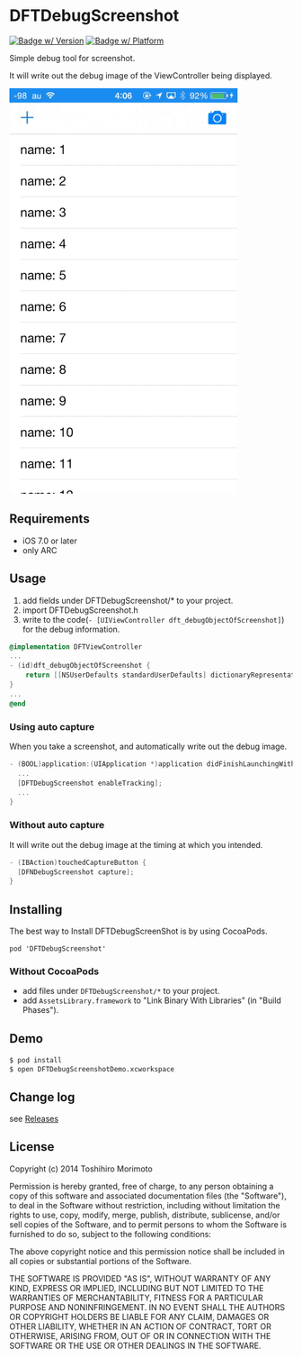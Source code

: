 # DFTDebugScreenshot
[![Badge w/ Version](http://cocoapod-badges.herokuapp.com/v/DFTDebugScreenshot/badge.png)](http://cocoadocs.org/docsets/DFTDebugScreenshot)
[![Badge w/ Platform](http://cocoapod-badges.herokuapp.com/p/DFTDebugScreenshot/badge.png)](http://cocoadocs.org/docsets/DFTDebugScreenshot)


Simple debug tool for screenshot.

It will write out the debug image of the ViewController being displayed.

![demo](https://github.com/dealforest/DFTDebugScreenShot/raw/master/images/demo.gif)

## Requirements
* iOS 7.0 or later
* only ARC

## Usage

1. add fields under DFTDebugScreenshot/* to your project.
2. import DFTDebugScreenshot.h
3. write to the code(`- [UIViewController dft_debugObjectOfScreenshot]`) for the debug information.

```objective-c
@implementation DFTViewController
... 
- (id)dft_debugObjectOfScreenshot {
    return [[NSUserDefaults standardUserDefaults] dictionaryRepresentation];
}
...
@end
```

### Using auto capture
When you take a screenshot, and automatically write out the debug image.

```objective-c
- (BOOL)application:(UIApplication *)application didFinishLaunchingWithOptions:(NSDictionary *)launchOptions {
  ...
  [DFTDebugScreenshot enableTracking];
  ...
}
```

### Without auto capture
It will write out the debug image at the timing at which you intended.

```objective-c
- (IBAction)touchedCaptureButton {
  [DFNDebugScreenshot capture];
}
```

## Installing

The best way to Install DFTDebugScreenShot is by using CocoaPods.
```
pod 'DFTDebugScreenshot'
```

### Without CocoaPods 

- add files under `DFTDebugScreenshot/*` to your project.
- add `AssetsLibrary.framework` to "Link Binary With Libraries" (in "Build Phases").
 
## Demo

```shell
$ pod install
$ open DFTDebugScreenshotDemo.xcworkspace
```

## Change log

see [Releases](https://github.com/dealforest/DFTDebugScreenshot/releases)

## License

Copyright (c) 2014 Toshihiro Morimoto

Permission is hereby granted, free of charge, to any person obtaining a copy of this software and associated documentation files (the "Software"), to deal in the Software without restriction, including without limitation the rights to use, copy, modify, merge, publish, distribute, sublicense, and/or sell copies of the Software, and to permit persons to whom the Software is furnished to do so, subject to the following conditions:

The above copyright notice and this permission notice shall be included in all copies or substantial portions of the Software.

THE SOFTWARE IS PROVIDED "AS IS", WITHOUT WARRANTY OF ANY KIND, EXPRESS OR IMPLIED, INCLUDING BUT NOT LIMITED TO THE WARRANTIES OF MERCHANTABILITY, FITNESS FOR A PARTICULAR PURPOSE AND NONINFRINGEMENT. IN NO EVENT SHALL THE AUTHORS OR COPYRIGHT HOLDERS BE LIABLE FOR ANY CLAIM, DAMAGES OR OTHER LIABILITY, WHETHER IN AN ACTION OF CONTRACT, TORT OR OTHERWISE, ARISING FROM, OUT OF OR IN CONNECTION WITH THE SOFTWARE OR THE USE OR OTHER DEALINGS IN THE SOFTWARE.
